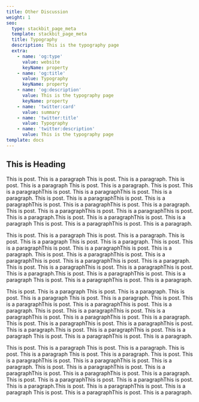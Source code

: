 ```yaml
---
title: Other Discussion
weight: 1
seo:
  type: stackbit_page_meta
  template: stackbit_page_meta
  title: Typography
  description: This is the typography page
  extra:
    - name: 'og:type'
      value: website
      keyName: property
    - name: 'og:title'
      value: Typography
      keyName: property
    - name: 'og:description'
      value: This is the typography page
      keyName: property
    - name: 'twitter:card'
      value: summary
    - name: 'twitter:title'
      value: Typography
    - name: 'twitter:description'
      value: This is the typography page
template: docs
---
```

<h2> This is Heading</h2><p>This is post. This is a paragraph This is post. This is a paragraph. This is post. This is a paragraph This is post. This is a paragraph. This is post. This is a paragraphThis is post. This is a paragraphThis is post. This is a paragraph. This is post. This is a paragraphThis is post. This is a paragraphThis is post. This is a paragraphThis is post. This is a paragraph. This is post. This is a paragraphThis is post. This is a paragraphThis is post. This is a paragraph.This is post. This is a paragraphThis is post. This is a paragraph This is post. This is a paragraphThis is post. This is a paragraph.</p><p>This is post. This is a paragraph This is post. This is a paragraph. This is post. This is a paragraph This is post. This is a paragraph. This is post. This is a paragraphThis is post. This is a paragraphThis is post. This is a paragraph. This is post. This is a paragraphThis is post. This is a paragraphThis is post. This is a paragraphThis is post. This is a paragraph. This is post. This is a paragraphThis is post. This is a paragraphThis is post. This is a paragraph.This is post. This is a paragraphThis is post. This is a paragraph This is post. This is a paragraphThis is post. This is a paragraph.</p><p>This is post. This is a paragraph This is post. This is a paragraph. This is post. This is a paragraph This is post. This is a paragraph. This is post. This is a paragraphThis is post. This is a paragraphThis is post. This is a paragraph. This is post. This is a paragraphThis is post. This is a paragraphThis is post. This is a paragraphThis is post. This is a paragraph. This is post. This is a paragraphThis is post. This is a paragraphThis is post. This is a paragraph.This is post. This is a paragraphThis is post. This is a paragraph This is post. This is a paragraphThis is post. This is a paragraph.</p><p>This is post. This is a paragraph This is post. This is a paragraph. This is post. This is a paragraph This is post. This is a paragraph. This is post. This is a paragraphThis is post. This is a paragraphThis is post. This is a paragraph. This is post. This is a paragraphThis is post. This is a paragraphThis is post. This is a paragraphThis is post. This is a paragraph. This is post. This is a paragraphThis is post. This is a paragraphThis is post. This is a paragraph.This is post. This is a paragraphThis is post. This is a paragraph This is post. This is a paragraphThis is post. This is a paragraph.</p>
